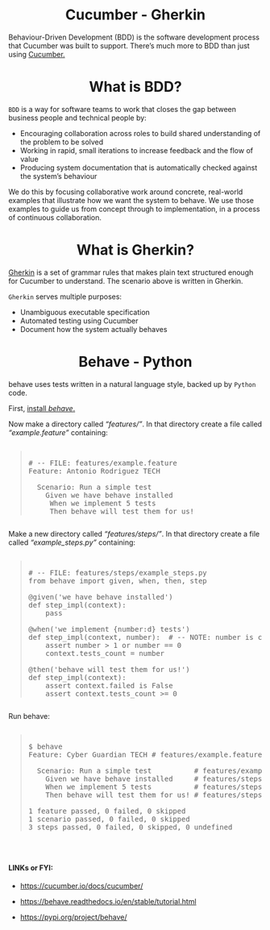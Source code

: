 <h1 align="center"> Cucumber - Gherkin </h1>
 
Behaviour-Driven Development (BDD) is the software development process that Cucumber was built to support.
There’s much more to BDD than just using <a href="https://cucumber.io/docs/bdd/">Cucumber.</a>

<h1 align="center"> What is BDD? </h1>

``BDD`` is a way for software teams to work that closes the gap between business people and technical people by:

* Encouraging collaboration across roles to build shared understanding of the problem to be solved
* Working in rapid, small iterations to increase feedback and the flow of value
* Producing system documentation that is automatically checked against the system’s behaviour

We do this by focusing collaborative work around concrete, real-world examples that illustrate how we want the system to behave. We use those examples to guide us from concept through to implementation, in a process of continuous collaboration.

<h1 align="center"> What is Gherkin? </h1>

<a href="https://cucumber.io/docs/guides/overview/#what-is-gherkin">Gherkin</a> is a set of grammar rules that makes plain text structured enough for Cucumber to understand. The scenario above is written in Gherkin.

``Gherkin`` serves multiple purposes:

* Unambiguous executable specification
* Automated testing using Cucumber
* Document how the system actually behaves

<h1 align="center"> Behave - Python </h1>

behave uses tests written in a natural language style, backed up by ``Python`` code.

First, <a href="https://pypi.org/project/behave/">install *behave*.</a>

Now make a directory called *“features/”*. In that directory create a file called *“example.feature”* containing:

<pre><blockquote>
# -- FILE: features/example.feature
Feature: Antonio Rodriguez TECH

  Scenario: Run a simple test
    Given we have behave installed
     When we implement 5 tests
     Then behave will test them for us!
</blockquote></pre>

Make a new directory called *“features/steps/”*. In that directory create a file called *“example_steps.py”* containing:

<pre><blockquote>
# -- FILE: features/steps/example_steps.py
from behave import given, when, then, step

@given('we have behave installed')
def step_impl(context):
    pass

@when('we implement {number:d} tests')
def step_impl(context, number):  # -- NOTE: number is converted into integer
    assert number > 1 or number == 0
    context.tests_count = number

@then('behave will test them for us!')
def step_impl(context):
    assert context.failed is False
    assert context.tests_count >= 0
</blockquote></pre>

Run behave:

<pre><blockquote>
$ behave
Feature: Cyber Guardian TECH # features/example.feature:2

  Scenario: Run a simple test          # features/example.feature:4
    Given we have behave installed     # features/steps/example_steps.py:4
    When we implement 5 tests          # features/steps/example_steps.py:8
    Then behave will test them for us! # features/steps/example_steps.py:13

1 feature passed, 0 failed, 0 skipped
1 scenario passed, 0 failed, 0 skipped
3 steps passed, 0 failed, 0 skipped, 0 undefined
</blockquote></pre>

&nbsp;
<h4 align="left">LINKs or FYI:</h4>

* https://cucumber.io/docs/cucumber/

* https://behave.readthedocs.io/en/stable/tutorial.html

* https://pypi.org/project/behave/
